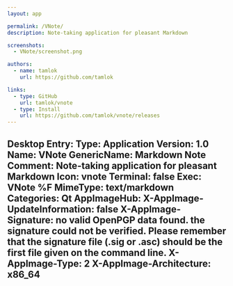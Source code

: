 ```yaml
---
layout: app

permalink: /VNote/
description: Note-taking application for pleasant Markdown

screenshots:
  - VNote/screenshot.png

authors:
  - name: tamlok
    url: https://github.com/tamlok

links:
  - type: GitHub
    url: tamlok/vnote
  - type: Install
    url: https://github.com/tamlok/vnote/releases
---
```

Desktop Entry:
  Type: Application
  Version: 1.0
  Name: VNote
  GenericName: Markdown Note
  Comment: Note-taking application for pleasant Markdown
  Icon: vnote
  Terminal: false
  Exec: VNote %F
  MimeType: text/markdown
  Categories: Qt
AppImageHub:
  X-AppImage-UpdateInformation: false
  X-AppImage-Signature: no valid OpenPGP data found. the signature could not be verified.
    Please remember that the signature file (.sig or .asc) should be the first file
    given on the command line.
  X-AppImage-Type: 2
  X-AppImage-Architecture: x86_64
---
